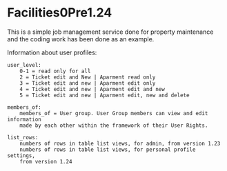 # Facilities0Pre1.24

This is a simple job management service done for property maintenance 
and the coding work has been done as an example.

Information about user profiles:

    user_level:
        0-1 = read only for all
        2 = Ticket edit and New | Aparment read only
        3 = Ticket edit and new | Aparment edit only
        4 = Ticket edit and new | Aparment edit and new
        5 = Ticket edit and new | Aparment edit, new and delete

    members_of:
        members_of = User group. User Group members can view and edit information 
        made by each other within the framework of their User Rights.

    list_rows:
        numbers of rows in table list views, for admin, from version 1.23
        numbers of rows in table list views, for personal profile settings, 
        from version 1.24

